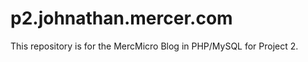 p2.johnathan.mercer.com
================================

This repository is for the MercMicro Blog in PHP/MySQL for Project 2.  
